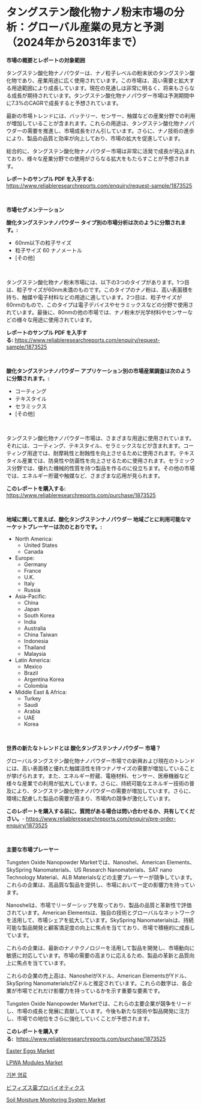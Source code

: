 <p><h1>タングステン酸化物ナノ粉末市場の分析：グローバル産業の見方と予測（2024年から2031年まで）</h1></p><p><strong>市場の概要とレポートの対象範囲</strong></p>
<p><p>タングステン酸化物ナノパウダーは、ナノ粒子レベルの粉末状のタングステン酸化物であり、産業用途に広く使用されています。この市場は、高い需要と拡大する用途範囲により成長しています。現在の見通しは非常に明るく、将来もさらなる成長が期待されています。タングステン酸化物ナノパウダー市場は予測期間中に7.3%のCAGRで成長すると予想されています。</p><p>最新の市場トレンドには、バッテリー、センサー、触媒などの産業分野での利用が増加していることが含まれます。これらの用途は、タングステン酸化物ナノパウダーの需要を推進し、市場成長をけん引しています。さらに、ナノ技術の進歩により、製品の品質と効率が向上しており、市場の拡大を促進しています。</p><p>総合的に、タングステン酸化物ナノパウダー市場は非常に活発で成長が見込まれており、様々な産業分野での使用がさらなる拡大をもたらすことが予想されます。</p></p>
<p><strong>レポートのサンプル PDF を入手する:</strong> <a href="https://www.reliableresearchreports.com/enquiry/request-sample/1873525">https://www.reliableresearchreports.com/enquiry/request-sample/1873525</a></p>
<p>&nbsp;</p>
<p><strong>市場セグメンテーション</strong></p>
<p><strong>酸化タングステンナノパウダー タイプ別の市場分析は次のように分類されます。:</strong></p>
<p><ul><li>60nm以下の粒子サイズ</li><li>粒子サイズ 60 ナノメートル</li><li>[その他]</li></ul></p>
<p>&nbsp;</p>
<p><p>タングステン酸化物ナノ粉末市場には、以下の3つのタイプがあります。1つ目は、粒子サイズが60nm未満のものです。このタイプのナノ粉は、高い表面積を持ち、触媒や電子材料などの用途に適しています。2つ目は、粒子サイズが60nmのもので、このタイプは電子デバイスやセラミックスなどの分野で使用されています。最後に、80nmの他の市場では、ナノ粉末が光学材料やセンサーなどの様々な用途に使用されています。</p></p>
<p><strong>レポートのサンプル PDF を入手する:</strong>&nbsp;<a href="https://www.reliableresearchreports.com/enquiry/request-sample/1873525">https://www.reliableresearchreports.com/enquiry/request-sample/1873525</a></p>
<p>&nbsp;</p>
<p><strong> 酸化タングステンナノパウダー アプリケーション別の市場産業調査は次のように分類されます。:</strong></p>
<p><ul><li>コーティング</li><li>テキスタイル</li><li>セラミックス</li><li>[その他]</li></ul></p>
<p>&nbsp;</p>
<p><p>タングステン酸化物ナノパウダー市場は、さまざまな用途に使用されています。それには、コーティング、テキスタイル、セラミックスなどが含まれます。コーティング用途では、耐摩耗性と耐蝕性を向上させるために使用されます。テキスタイル産業では、防臭性や防菌性を向上させるために使用されます。セラミックス分野では、優れた機械的性質を持つ製品を作るのに役立ちます。その他の市場では、エネルギー貯蔵や触媒など、さまざまな応用が見られます。</p></p>
<p><strong>このレポートを購入する:</strong>&nbsp; <a href="https://www.reliableresearchreports.com/purchase/1873525">https://www.reliableresearchreports.com/purchase/1873525</a></p>
<p>&nbsp;</p>
<p><strong>地域に関して言えば、酸化タングステンナノパウダー 地域ごとに利用可能なマーケットプレーヤーは次のとおりです。:</strong></p>
<p><ul>
    <li>
        North America:
        <ul>
            <li>United States</li>
            <li>Canada</li>
        </ul>
    </li>
    <li>
        Europe:
        <ul>
            <li>Germany</li>
            <li>France</li>
            <li>U.K.</li>
            <li>Italy</li>
            <li>Russia</li>
        </ul>
    </li>
    <li>
        Asia-Pacific:
        <ul>
            <li>China</li>
            <li>Japan</li>
            <li>South Korea</li>
            <li>India</li>
            <li>Australia</li>
            <li>China Taiwan</li>
            <li>Indonesia</li>
            <li>Thailand</li>
            <li>Malaysia</li>
        </ul>
    </li>
    <li>
        Latin America:
        <ul>
            <li>Mexico</li>
            <li>Brazil</li>
            <li>Argentina Korea</li>
            <li>Colombia</li>
        </ul>
    </li>
    <li>
        Middle East & Africa:
        <ul>
            <li>Turkey</li>
            <li>Saudi</li>
            <li>Arabia</li>
            <li>UAE</li>
            <li>Korea</li>
        </ul>
    </li>
    </ul></p>
<p>&nbsp;</p>
<p><strong>世界の新たなトレンドとは 酸化タングステンナノパウダー 市場？</strong></p>
<p><p>グローバルタングステン酸化物ナノパウダー市場での新興および現在のトレンドには、高い表面積と優れた触媒活性を持つナノサイズの需要が増加していることが挙げられます。また、エネルギー貯蔵、電極材料、センサー、医療機器など様々な産業での利用が拡大しています。さらに、持続可能なエネルギー技術の普及により、タングステン酸化物ナノパウダーの需要が増加しています。さらに、環境に配慮した製品の需要が高まり、市場内の競争が激化しています。</p></p>
<p><strong>このレポートを購入する前に、質問がある場合は問い合わせるか、共有してください。</strong>- <a href="https://www.reliableresearchreports.com/enquiry/pre-order-enquiry/1873525">https://www.reliableresearchreports.com/enquiry/pre-order-enquiry/1873525</a></p>
<p>&nbsp;</p>
<p><strong>主要な市場プレーヤー</strong></p>
<p><p>Tungsten Oxide Nanopowder Marketでは、Nanoshel、American Elements、SkySpring Nanomaterials、US Research Nanomaterials、SAT nano Technology Material、ALB Materialsなどの主要プレーヤーが競争しています。これらの企業は、高品質な製品を提供し、市場において一定の影響力を持っています。</p><p>Nanoshelは、市場でリーダーシップを取っており、製品の品質と革新性で評価されています。American Elementsは、独自の技術とグローバルなネットワークを活用して、市場シェアを拡大しています。SkySpring Nanomaterialsは、持続可能な製品開発と顧客満足度の向上に焦点を当てており、市場で積極的に成長しています。</p><p>これらの企業は、最新のナノテクノロジーを活用して製品を開発し、市場動向に敏感に対応しています。市場の需要の高まりに応えるため、製品の革新と品質向上に焦点を当てています。</p><p>これらの企業の売上高は、NanoshelがXドル、American ElementsがYドル、SkySpring NanomaterialsがZドルと推定されています。これらの数字は、各企業が市場でどれだけ影響力を持っているかを示す重要な要素です。</p><p>Tungsten Oxide Nanopowder Marketでは、これらの主要企業が競争をリードし、市場の成長と発展に貢献しています。今後も新たな技術や製品開発に注力し、市場での地位をさらに強化していくことが予想されます。</p></p>
<p><strong>このレポートを購入する:</strong>&nbsp;&nbsp;<a href="https://www.reliableresearchreports.com/purchase/1873525">https://www.reliableresearchreports.com/purchase/1873525</a></p>
<p><p><a href="https://github.com/mauripalmi/Market-Research-Report-List-2/blob/main/easter-eggs-market.md">Easter Eggs Market</a></p><p><a href="https://view.publitas.com/reportprime-1/lpwa-modules-market-size-furnishes-valuable-information-encompassing-market-share-market-trends-and-projections-spanning-from-2024-to-2031/">LPWA Modules Market</a></p><p><a href="https://medium.com/@boydsmitham726/%EC%97%BC%EB%A3%8C-%EC%8B%9C%EC%9E%A5-%EC%8B%9C%EC%9E%A5-%EC%A0%90%EC%9C%A0%EC%9C%A8-%EC%8B%9C%EC%9E%A5-%ED%8A%B8%EB%A0%8C%EB%93%9C-%EB%B0%8F-%EB%AF%B8%EB%9E%98-%EC%84%B1%EC%9E%A5-%ED%83%90%EC%83%89-4bc90ea05b7a">기본 염료</a></p><p><a href="https://medium.com/@cielostamm/%E3%83%93%E3%83%95%E3%82%A3%E3%82%BA%E3%82%B9%E8%8F%8C%E3%83%97%E3%83%AD%E3%83%90%E3%82%A4%E3%82%AA%E3%83%86%E3%82%A3%E3%82%AF%E3%82%B9%E5%B8%82%E5%A0%B4%E3%83%AC%E3%83%9D%E3%83%BC%E3%83%88%E3%81%AF-%E3%81%93%E3%81%AE%E5%B8%82%E5%A0%B4%E3%81%AE%E6%9C%80%E6%96%B0%E3%81%AE%E3%83%88%E3%83%AC%E3%83%B3%E3%83%89%E3%81%A8%E6%88%90%E9%95%B7%E6%A9%9F%E4%BC%9A%E3%82%92%E6%98%8E%E3%82%89%E3%81%8B%E3%81%AB%E3%81%97%E3%81%BE%E3%81%99-fd217ec77424">ビフィズス菌プロバイオティクス</a></p><p><a href="https://military-diascia-e68.notion.site/Soil-Moisture-Monitoring-System-Market-Dynamics-2024-2031-Also-about-Its-Market-Trends-Projections-118d0f28aff240b4ad311d907bd993ff">Soil Moisture Monitoring System Market</a></p></p>